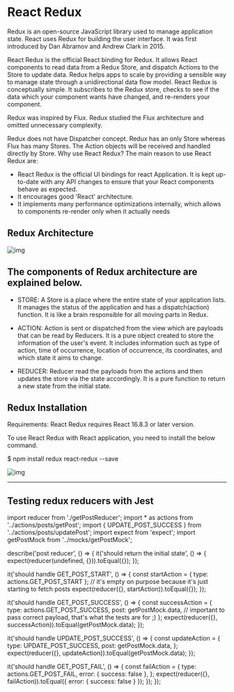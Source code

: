 # React Redux
Redux is an open-source JavaScript library used to manage application state. React uses Redux for building the user interface. It was first introduced by Dan Abramov and Andrew Clark in 2015.

React Redux is the official React binding for Redux. It allows React components to read data from a Redux Store, and dispatch Actions to the Store to update data. Redux helps apps to scale by providing a sensible way to manage state through a unidirectional data flow model. React Redux is conceptually simple. It subscribes to the Redux store, checks to see if the data which your component wants have changed, and re-renders your component.

Redux was inspired by Flux. Redux studied the Flux architecture and omitted unnecessary complexity.

Redux does not have Dispatcher concept.
Redux has an only Store whereas Flux has many Stores.
The Action objects will be received and handled directly by Store.
Why use React Redux?
The main reason to use React Redux are:

- React Redux is the official UI bindings for react Application. It is kept up-to-date with any API changes to ensure that your React components behave as expected.
- It encourages good 'React' architecture.
- It implements many performance optimizations internally, which allows to components re-render only when it actually needs

## Redux Architecture

![img](https://static.javatpoint.com/tutorial/reactjs/images/react-redux-architecture.png)

## The components of Redux architecture are explained below.

* STORE: A Store is a place where the entire state of your application lists. It manages the status of the application and has a dispatch(action) function. It is like a brain responsible for all moving parts in Redux.

* ACTION: Action is sent or dispatched from the view which are payloads that can be read by Reducers. It is a pure object created to store the information of the user's event. It includes information such as type of action, time of occurrence, location of occurrence, its coordinates, and which state it aims to change.

* REDUCER: Reducer read the payloads from the actions and then updates the store via the state accordingly. It is a pure function to return a new state from the initial state.

## Redux Installation
Requirements: React Redux requires React 16.8.3 or later version.

To use React Redux with React application, you need to install the below command.

$ npm install redux react-redux --save  

![img](https://static.javatpoint.com/tutorial/reactjs/images/react-redux-installation.png)

*****

## Testing redux reducers with Jest


import reducer from './getPostReducer';
import * as actions from '../actions/posts/getPost';
import { UPDATE_POST_SUCCESS } from '../actions/posts/updatePost';
import expect from 'expect';
import getPostMock from '../mocks/getPostMock';

describe('post reducer', () => {
  it('should return the initial state', () => {
    expect(reducer(undefined, {})).toEqual({});
  });

  it('should handle GET_POST_START', () => {
    const startAction = {
      type: actions.GET_POST_START
    };
    // it's empty on purpose because it's just starting to fetch posts
    expect(reducer({}, startAction)).toEqual({});
  });

  it('should handle GET_POST_SUCCESS', () => {
    const successAction = {
      type: actions.GET_POST_SUCCESS,
      post: getPostMock.data, // important to pass correct payload, that's what the tests are for ;)
    };
    expect(reducer({}, successAction)).toEqual(getPostMock.data);
  });

  it('should handle UPDATE_POST_SUCCESS', () => {
    const updateAction = {
      type: UPDATE_POST_SUCCESS,
      post: getPostMock.data,
    };
    expect(reducer({}, updateAction)).toEqual(getPostMock.data);
  });

  it('should handle GET_POST_FAIL', () => {
    const failAction = {
      type: actions.GET_POST_FAIL,
      error: { success: false },
    };
    expect(reducer({}, failAction)).toEqual({ error: { success: false } });
  });
});